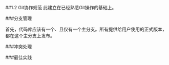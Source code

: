 ##1.2	Git协作规范
此建立在已经熟悉Git操作的基础上。

###分支管理

首先，代码库应该有一个、且仅有一个主分支。所有提供给用户使用的正式版本，都在这个主分支上发布。

###冲突处理

###最佳实践
